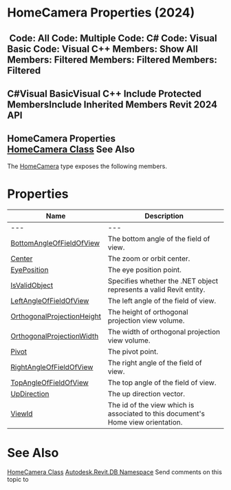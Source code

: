 # HomeCamera Properties (2024)

﻿
 Code: All Code: Multiple Code: C# Code: Visual Basic Code: Visual C++  Members: Show All Members: Filtered Members: Filtered Members: Filtered   
---  
C#Visual BasicVisual C++
Include Protected MembersInclude Inherited Members
Revit 2024 API  
---  
HomeCamera Properties  
[HomeCamera Class](433ba3ea-00f0-0a6b-9543-8f49dc9922e1.md "HomeCamera Class") See Also  
---  
The [HomeCamera](433ba3ea-00f0-0a6b-9543-8f49dc9922e1.md "HomeCamera Class") type exposes the following members.
# Properties
| Name | Description |
| --- | --- |
| --- | --- | --- |
| [BottomAngleOfFieldOfView](d2de91f0-d1c4-3309-7651-ea437db1a482.md "BottomAngleOfFieldOfView Property") | The bottom angle of the field of view. |
| [Center](16086fc9-6e10-970e-f8dd-f81d65db3bc7.md "Center Property") | The zoom or orbit center. |
| [EyePosition](7727684d-df0c-0d4c-03e1-e6b77cf0415c.md "EyePosition Property") | The eye position point. |
| [IsValidObject](c7a1e7ed-6c22-6bc2-0fb2-82300ca31ee0.md "IsValidObject Property") | Specifies whether the .NET object represents a valid Revit entity. |
| [LeftAngleOfFieldOfView](ce8766cb-adcf-78b2-4aa3-bd451cbb501d.md "LeftAngleOfFieldOfView Property") | The left angle of the field of view. |
| [OrthogonalProjectionHeight](1706aa26-fc91-46c8-719f-14e0adf67ca5.md "OrthogonalProjectionHeight Property") | The height of orthogonal projection view volume. |
| [OrthogonalProjectionWidth](3ae24cde-82ec-1000-ea36-c3a84ee402ae.md "OrthogonalProjectionWidth Property") | The width of orthogonal projection view volume. |
| [Pivot](095995a5-de37-dc73-6977-90b1c9f7995e.md "Pivot Property") | The pivot point. |
| [RightAngleOfFieldOfView](5907fd04-f037-5ffa-e406-0bea2ac079b1.md "RightAngleOfFieldOfView Property") | The right angle of the field of view. |
| [TopAngleOfFieldOfView](0d77148a-12e5-436a-aae5-d0f07eb4229e.md "TopAngleOfFieldOfView Property") | The top angle of the field of view. |
| [UpDirection](4dd9810e-70a8-9ab4-71e1-33d30ab5592a.md "UpDirection Property") | The up direction vector. |
| [ViewId](305e7397-71c4-8e01-2ece-06c0d7453873.md "ViewId Property") | The id of the view which is associated to this document's Home view orientation. |

# See Also
[HomeCamera Class](433ba3ea-00f0-0a6b-9543-8f49dc9922e1.md "HomeCamera Class")
[Autodesk.Revit.DB Namespace](87546ba7-461b-c646-cbb1-2cb8f5bff8b2.md "Autodesk.Revit.DB Namespace")
Send comments on this topic to 